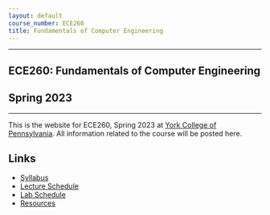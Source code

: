 ```yaml
---
layout: default
course_number: ECE260
title: Fundamentals of Computer Engineering
---
```


--- --- --- --- --- --- --- --- --- --- --- --- --- --- --- --- --- --- --- --- --- --- --- ---

## ECE260: Fundamentals of Computer Engineering

## Spring 2023

--- --- --- --- --- --- --- --- --- --- --- --- --- --- --- --- --- --- --- --- --- --- --- ---

This is the website for ECE260, Spring 2023 at [York College of Pennsylvania](http://www.ycp.edu).
All information related to the course will be posted here.

## Links

* [Syllabus](syllabus.html)
* [Lecture Schedule](schedule_lecture.html)
* [Lab Schedule](schedule_lab.html)
* [Resources](resources/index.html)
